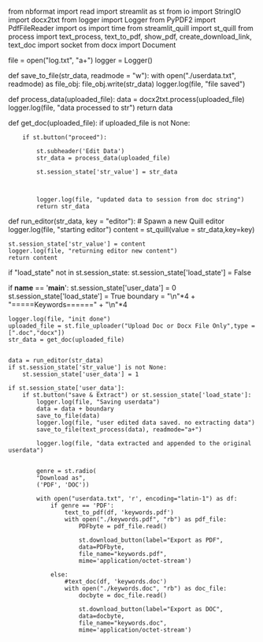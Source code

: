 from nbformat import read
import streamlit as st
from io import StringIO 
import docx2txt
from logger import Logger
from PyPDF2 import PdfFileReader
import os
import time
from streamlit_quill import st_quill
from process import text_process, text_to_pdf, show_pdf, create_download_link, text_doc
import socket
from docx import Document




file = open("log.txt", "a+")
logger = Logger()

def save_to_file(str_data, readmode = "w"):
    with open("./userdata.txt", readmode) as file_obj:
        file_obj.write(str_data)
    logger.log(file, "file saved")

def process_data(uploaded_file):
        data = docx2txt.process(uploaded_file)
        logger.log(file, "data processed to str")
        return data

def get_doc(uploaded_file):
    if uploaded_file is not None:

        if st.button("proceed"):

            st.subheader('Edit Data')
            str_data = process_data(uploaded_file)
        
            st.session_state['str_value'] = str_data
            


            logger.log(file, "updated data to session from doc string")
            return str_data

def run_editor(str_data, key = "editor"):
    # Spawn a new Quill editor
    logger.log(file, "starting editor")
    content = st_quill(value = str_data,key=key)
        
    st.session_state['str_value'] = content
    logger.log(file, "returning editor new content")
    return content


if "load_state" not in st.session_state:
    st.session_state['load_state'] = False


if __name__ == '__main__':
    st.session_state['user_data'] = 0
    st.session_state['load_state'] = True
    boundary = "\n"*4 + "=====Keywords======" + "\n"*4

    logger.log(file, "init done")
    uploaded_file = st.file_uploader("Upload Doc or Docx File Only",type = [".doc","docx"])
    str_data = get_doc(uploaded_file)

    
    data = run_editor(str_data)
    if st.session_state['str_value'] is not None:
        st.session_state['user_data'] = 1

    if st.session_state['user_data']:
        if st.button("save & Extract") or st.session_state['load_state']:
            logger.log(file, "Saving userdata")
            data = data + boundary
            save_to_file(data)
            logger.log(file, "user edited data saved. no extracting data")
            save_to_file(text_process(data), readmode="a+")

            logger.log(file, "data extracted and appended to the original userdata")

            
            genre = st.radio(
            "Download as",
            ('PDF', 'DOC'))

            with open("userdata.txt", 'r', encoding="latin-1") as df:
                if genre == 'PDF':
                    text_to_pdf(df, 'keywords.pdf')
                    with open("./keywords.pdf", "rb") as pdf_file:
                        PDFbyte = pdf_file.read()

                        st.download_button(label="Export as PDF",
                        data=PDFbyte,
                        file_name="keywords.pdf",
                        mime='application/octet-stream')

                else:
                    #text_doc(df, 'keywords.doc')
                    with open("./keywords.doc", "rb") as doc_file:
                        docbyte = doc_file.read()

                        st.download_button(label="Export as DOC",
                        data=docbyte,
                        file_name="keywords.doc",
                        mime='application/octet-stream')





            

            
                



            

            
    